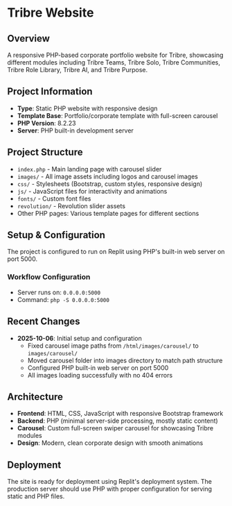 # Tribre Website

## Overview
A responsive PHP-based corporate portfolio website for Tribre, showcasing different modules including Tribre Teams, Tribre Solo, Tribre Communities, Tribre Role Library, Tribre AI, and Tribre Purpose.

## Project Information
- **Type**: Static PHP website with responsive design
- **Template Base**: Portfolio/corporate template with full-screen carousel
- **PHP Version**: 8.2.23
- **Server**: PHP built-in development server

## Project Structure
- `index.php` - Main landing page with carousel slider
- `images/` - All image assets including logos and carousel images
- `css/` - Stylesheets (Bootstrap, custom styles, responsive design)
- `js/` - JavaScript files for interactivity and animations
- `fonts/` - Custom font files
- `revolution/` - Revolution slider assets
- Other PHP pages: Various template pages for different sections

## Setup & Configuration
The project is configured to run on Replit using PHP's built-in web server on port 5000.

### Workflow Configuration
- Server runs on: `0.0.0.0:5000`
- Command: `php -S 0.0.0.0:5000`

## Recent Changes
- **2025-10-06**: Initial setup and configuration
  - Fixed carousel image paths from `/html/images/carousel/` to `images/carousel/`
  - Moved carousel folder into images directory to match path structure
  - Configured PHP built-in web server on port 5000
  - All images loading successfully with no 404 errors

## Architecture
- **Frontend**: HTML, CSS, JavaScript with responsive Bootstrap framework
- **Backend**: PHP (minimal server-side processing, mostly static content)
- **Carousel**: Custom full-screen swiper carousel for showcasing Tribre modules
- **Design**: Modern, clean corporate design with smooth animations

## Deployment
The site is ready for deployment using Replit's deployment system. The production server should use PHP with proper configuration for serving static and PHP files.
